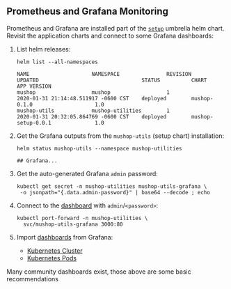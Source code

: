 ## Prometheus and Grafana Monitoring

Prometheus and Grafana are installed part of the [`setup`](#setup) umbrella helm chart.
Revisit the application charts and connect to some Grafana dashboards:

1. List helm releases:

    ```text
    helm list --all-namespaces
    ```

    ```text
    NAME                    NAMESPACE               REVISION        UPDATED                                 STATUS          CHART                           APP VERSION
    mushop                  mushop                  1               2020-01-31 21:14:48.511917 -0600 CST    deployed        mushop-0.1.0                    1.0
    mushop-utils            mushop-utilities        1               2020-01-31 20:32:05.864769 -0600 CST    deployed        mushop-setup-0.0.1              1.0
    ```

1. Get the Grafana outputs from the `mushop-utils` (setup chart) installation:

    ```text
    helm status mushop-utils --namespace mushop-utilities

    ## Grafana...
    ```

1. Get the auto-generated Grafana `admin` password:

    ```text
    kubectl get secret -n mushop-utilities mushop-utils-grafana \
     -o jsonpath="{.data.admin-password}" | base64 --decode ; echo
    ```

1. Connect to the [dashboard](http://localhost:3000) with `admin`/`<password>`:

    ```text
    kubectl port-forward -n mushop-utilities \
      svc/mushop-utils-grafana 3000:80
    ```

1. Import [dashboards](https://grafana.com/grafana/dashboards) from Grafana:
    - [Kubernetes Cluster](https://grafana.com/grafana/dashboards/6417)
    - [Kubernetes Pods](https://grafana.com/grafana/dashboards/6336)

<aside class="notice">
  Many community dashboards exist, those above are some basic recommendations
</aside>
